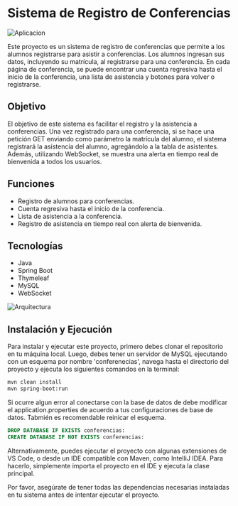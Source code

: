 # Sistema de Registro de Conferencias

![Aplicacion](https://i.imgur.com/OWtoyIp.png)

Este proyecto es un sistema de registro de conferencias que permite a los alumnos registrarse para asistir a
conferencias. Los alumnos ingresan sus datos, incluyendo su matrícula, al registrarse para una conferencia. En cada
página de conferencia, se puede encontrar una cuenta regresiva hasta el inicio de la conferencia, una lista de
asistencia y botones para volver o registrarse.

## Objetivo

El objetivo de este sistema es facilitar el registro y la asistencia a conferencias. Una vez registrado para una
conferencia, si se hace una petición GET enviando como parámetro la matrícula del alumno, el sistema registrará la
asistencia del alumno, agregándolo a la tabla de asistentes. Además, utilizando WebSocket, se muestra una alerta en
tiempo real de bienvenida a todos los usuarios.

## Funciones

- Registro de alumnos para conferencias.
- Cuenta regresiva hasta el inicio de la conferencia.
- Lista de asistencia a la conferencia.
- Registro de asistencia en tiempo real con alerta de bienvenida.

## Tecnologías

- Java
- Spring Boot
- Thymeleaf
- MySQL
- WebSocket

![Arquitectura](https://i.imgur.com/g5HxRj1.png)

## Instalación y Ejecución

Para instalar y ejecutar este proyecto, primero debes clonar el repositorio en tu máquina local. Luego, debes tener un servidor de MySQL ejecutando con un esquema por nombre 'conferenecias', navega hasta el
directorio del proyecto y ejecuta los siguientes comandos en la terminal:

```bash
mvn clean install
mvn spring-boot:run
```

Si ocurre algun error al conectarse con la base de datos de debe modificar el application.properties de acuerdo a tus configuraciones de base de datos. Tabmién es recomendable reinicar el esquema.

```sql
DROP DATABASE IF EXISTS conferencias:
CREATE DATABASE IF NOT EXISTS conferencias:
```

Alternativamente, puedes ejecutar el proyecto con algunas extensiones de VS Code, o desde un IDE compatible con Maven,
como IntelliJ IDEA. Para hacerlo, simplemente importa el proyecto en el IDE y ejecuta la clase principal.

Por favor, asegúrate de tener todas las dependencias necesarias instaladas en tu sistema antes de intentar ejecutar el
proyecto.
